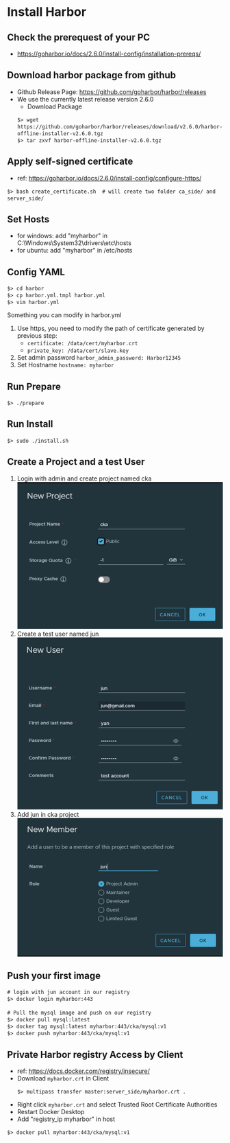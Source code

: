 # Install Harbor
## Check the prerequest of your PC
- https://goharbor.io/docs/2.6.0/install-config/installation-prereqs/

## Download harbor package from github
- Github Release Page: https://github.com/goharbor/harbor/releases
- We use the currently latest release version 2.6.0
    - Download Package
    ```commandline
    $> wget https://github.com/goharbor/harbor/releases/download/v2.6.0/harbor-offline-installer-v2.6.0.tgz
    $> tar zxvf harbor-offline-installer-v2.6.0.tgz
    ```
## Apply self-signed certificate
- ref: https://goharbor.io/docs/2.6.0/install-config/configure-https/
```commandline
$> bash create_certificate.sh  # will create two folder ca_side/ and server_side/
```

## Set Hosts
- for windows: add "myharbor" in C:\Windows\System32\drivers\etc\hosts
- for ubuntu: add "myharbor" in /etc/hosts

## Config YAML
```
$> cd harbor
$> cp harbor.yml.tmpl harbor.yml
$> vim harbor.yml
```
Something you can modify in harbor.yml
1. Use https, you need to modify the path of certificate generated by previous step:
    - `certificate: /data/cert/myharbor.crt`
    - `private_key: /data/cert/slave.key`
2. Set admin password `harbor_admin_password: Harbor12345`
3. Set Hostname `hostname: myharbor`

## Run Prepare
```commandline
$> ./prepare
```    

## Run Install
```commandline
$> sudo ./install.sh
```

## Create a Project and a test User
1. Login with admin and create project named cka
![img.png](imgs/create_project.png)
2. Create a test user named jun
![img.png](imgs/create_user.png)
3. Add jun in cka project
![img.png](imgs/add_member_into_project.png)

## Push your first image
```commandline
# login with jun account in our registry
$> docker login myharbor:443

# Pull the mysql image and push on our registry
$> docker pull mysql:latest
$> docker tag mysql:latest myharbor:443/cka/mysql:v1
$> docker push myharbor:443/cka/mysql:v1
```

## Private Harbor registry Access by Client
- ref: https://docs.docker.com/registry/insecure/
- Download `myharbor.crt` in Client
  ```
  $> multipass transfer master:server_side/myharbor.crt .
  ```
- Right click `myharbor.crt` and select Trusted Root Certificate Authorities
- Restart Docker Desktop
- Add "registry_ip  myharbor" in host
```commandline
$> docker pull myharbor:443/cka/mysql:v1
```
